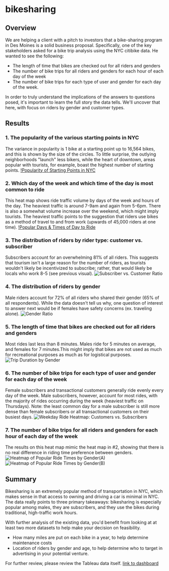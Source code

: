 # bikesharing

## Overview
We are helping a client with a pitch to investors that a bike-sharing program in Des Moines is a solid business proposal. Specifically, one of the key stakeholders asked for a bike trip analysis using the NYC citibike data. He wanted to see the following:
* The length of time that bikes are checked out for all riders and genders
* The number of bike trips for all riders and genders for each hour of each day of the week
* The number of bike trips for each type of user and gender for each day of the week.

In order to truly understand the implications of the answers to questions posed, it's important to learn the full story the data tells. We'll uncover that here, with focus on riders by gender and customer types.

## Results

### 1. The popularity of the various starting points in NYC
The variance in popularity is 1 bike at a starting point up to 16,564 bikes, and this is shown by the size of the circles. 
To little surprise, the outlying neighborhoods "launch" less bikers, while the heart of downtown, areas popular with tourists, for example, boast the highest number of starting points.
[!Popularity of Starting Points in NYC](https://github.com/andeevosters/bikesharing/blob/main/Images/starting_point_popularity.png)

### 2. Which day of the week and which time of the day is most common to ride 
This heat map shows ride traffic volume by days of the week and hours of the day. The heaviest traffic is around 7-9am and again from 5-6pm. There is also a somewhat volume increase over the weekend, which might imply tourists. The heaviest traffic points to the suggestion that riders use bikes as a method of travel to and from work (upwards of 45,000 riders at one time).
[!Popular Days & Times of Day to Ride](https://github.com/andeevosters/bikesharing/blob/main/Images/day_time_ride_heatmap.png)

### 3. The distribution of riders by rider type: customer vs. subscriber
Subscribers account for an overwhelming 81% of all riders. This suggests that tourism isn't a large reason for the number of riders, as tourists wouldn't likely be incentivized to subscribe; rather, that would likely be locals who work 8-5 (see previous visual).
![Subscriber vs. Customer Ratio](https://github.com/andeevosters/bikesharing/blob/main/Images/subscriber_v_customer.png)

### 4. The distribution of riders by gender  
Male riders account for 72% of all riders who shared their gender (65% of all respondents). While the data doesn't tell us why, one question of interest to answer next would be if females have safety concerns (ex. traveling alone).
![Gender Ratio](https://github.com/andeevosters/bikesharing/blob/main/Images/gender.png)

### 5. The length of time that bikes are checked out for all riders and genders
Most rides last less than 8 minutes. Males ride for 5 minutes on average, and females for 7 minutes.This might imply that bikes are not used as much for recreational purposes as much as for logistical purposes.
![Trip Duration by Gender](https://github.com/andeevosters/bikesharing/blob/main/Images/duration_by_gender.png)

### 6. The number of bike trips for each type of user and gender for each day of the week
Female subscribers and transactional customers generally ride evenly every day of the week. Male subscribers, however, account for most rides, with the majority of rides occurring during the week (heaviest traffic on Thursdays). Note: the least common day for a male subscriber is still more dense than female subscribers or all transactional customers on their busiest days.
![Weekday Ride Heatmap: Customers vs. Subscribers](https://github.com/andeevosters/bikesharing/blob/main/Images/Weekday_ride_heatmap.png)

### 7. The number of bike trips for all riders and genders for each hour of each day of the week 
The results on this heat map mimic the heat map in #2, showing that there is no real difference in riding time preference between genders.
![Heatmap of Popular Ride Times by Gender(A)](https://github.com/andeevosters/bikesharing/blob/main/Images/heatmap_by_gender1.png)
![Heatmap of Popular Ride Times by Gender(B)](https://github.com/andeevosters/bikesharing/blob/main/Images/heatmap_by_gender2.png)

## Summary
Bikesharing is an extremely popular method of transportation in NYC, which makes sense in that access to owning and driving a car is minimal in NYC. The data really points to three primary takeaways: bikesharing is especially popular among males, they are subscribers, and they use the bikes during traditional, high-traffic work hours.

With further analysis of the existing data, you'd benefit from looking at at least two more datasets to help make your decision on feasibility.
* How many miles are put on each bike in a year, to help determine maintenance costs
* Location of riders by gender and age, to help determine who to target in advertising in your potential venture.


For further review, please review the Tableau data itself.
[link to dashboard](https://public.tableau.com/profile/andrea.d.vosters#!/vizhome/BikesharingStory_16175149998000/Story1?publish=yes)
